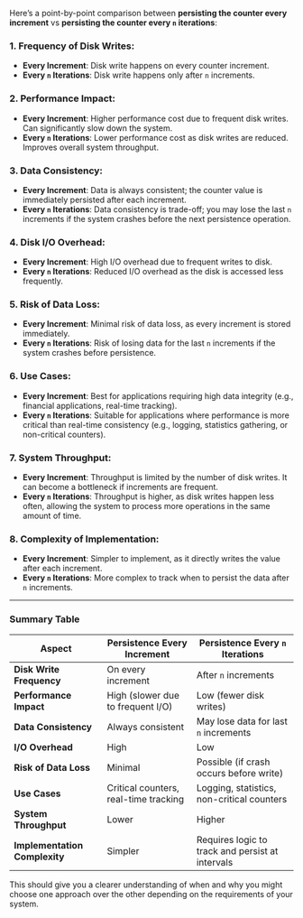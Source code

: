 Here’s a point-by-point comparison between **persisting the counter every increment** vs **persisting the counter every `n` iterations**:

### 1. **Frequency of Disk Writes:**
   - **Every Increment**: Disk write happens on every counter increment.
   - **Every `n` Iterations**: Disk write happens only after `n` increments.

### 2. **Performance Impact:**
   - **Every Increment**: Higher performance cost due to frequent disk writes. Can significantly slow down the system.
   - **Every `n` Iterations**: Lower performance cost as disk writes are reduced. Improves overall system throughput.

### 3. **Data Consistency:**
   - **Every Increment**: Data is always consistent; the counter value is immediately persisted after each increment.
   - **Every `n` Iterations**: Data consistency is trade-off; you may lose the last `n` increments if the system crashes before the next persistence operation.

### 4. **Disk I/O Overhead:**
   - **Every Increment**: High I/O overhead due to frequent writes to disk.
   - **Every `n` Iterations**: Reduced I/O overhead as the disk is accessed less frequently.

### 5. **Risk of Data Loss:**
   - **Every Increment**: Minimal risk of data loss, as every increment is stored immediately.
   - **Every `n` Iterations**: Risk of losing data for the last `n` increments if the system crashes before persistence.

### 6. **Use Cases:**
   - **Every Increment**: Best for applications requiring high data integrity (e.g., financial applications, real-time tracking).
   - **Every `n` Iterations**: Suitable for applications where performance is more critical than real-time consistency (e.g., logging, statistics gathering, or non-critical counters).

### 7. **System Throughput:**
   - **Every Increment**: Throughput is limited by the number of disk writes. It can become a bottleneck if increments are frequent.
   - **Every `n` Iterations**: Throughput is higher, as disk writes happen less often, allowing the system to process more operations in the same amount of time.

### 8. **Complexity of Implementation:**
   - **Every Increment**: Simpler to implement, as it directly writes the value after each increment.
   - **Every `n` Iterations**: More complex to track when to persist the data after `n` increments.

---

### Summary Table

| **Aspect**                      | **Persistence Every Increment**   | **Persistence Every `n` Iterations** |
|----------------------------------|-----------------------------------|--------------------------------------|
| **Disk Write Frequency**         | On every increment                | After `n` increments                |
| **Performance Impact**           | High (slower due to frequent I/O) | Low (fewer disk writes)             |
| **Data Consistency**             | Always consistent                 | May lose data for last `n` increments |
| **I/O Overhead**                 | High                              | Low                                  |
| **Risk of Data Loss**            | Minimal                           | Possible (if crash occurs before write) |
| **Use Cases**                    | Critical counters, real-time tracking | Logging, statistics, non-critical counters |
| **System Throughput**            | Lower                             | Higher                               |
| **Implementation Complexity**    | Simpler                           | Requires logic to track and persist at intervals |

This should give you a clearer understanding of when and why you might choose one approach over the other depending on the requirements of your system.
